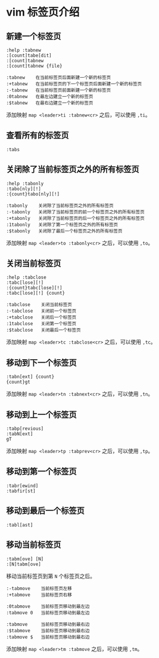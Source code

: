 # vim 标签页介绍

## 新建一个标签页

```
:help :tabnew
:[count]tabe[dit]
:[count]tabnew
:[count]tabnew {file}
```

```
:tabnew    在当前标签页后面新建一个新的标签页
:+tabnew   在当前标签页的下一个标签页后面新建一个新的标签页
:-tabnew   在当前标签页前面新建一个新的标签页
:0tabnew   在最左边建立一个新的标签页
:$tabnew   在最右边建立一个新的标签页
```

添加映射 `map <leader>ti :tabnew<cr>` 之后，可以使用 `,ti`。

## 查看所有的标签页

```
:tabs
```

## 关闭除了当前标签页之外的所有标签页

```
:help :tabonly
:tabo[nly][!]
:{count}tabo[nly][!]
```

```
:tabonly    关闭除了当前标签页之外的所有标签页
:-tabonly   关闭除了当前标签页的前一个标签页之外的所有标签页
:+tabonly   关闭除了当前标签页的后一个标签页之外的所有标签页
:1tabonly   关闭除了第一个标签页之外的所有标签页
:$tabonly   关闭除了最后一个标签页之外的所有标签页
```

添加映射 `map <leader>to :tabonly<cr>` 之后，可以使用 `,to`。

## 关闭当前标签页

```
:help :tabclose
:tabc[lose][!]
:{count}tabc[lose][!]
:tabc[lose][!] {count}
```

```
:tabclose    关闭当前标签页
:-tabclose   关闭前一个标签页
:+tabclose   关闭后一个标签页
:1tabclose   关闭第一个标签页
:$tabclose   关闭最后一个标签页
```

添加映射 `map <leader>tc :tabclose<cr>` 之后，可以使用 `,tc`。

## 移动到下一个标签页

```
:tabn[ext] {count}
{count}gt
```

添加映射 `map <leader>tn :tabnext<cr>` 之后，可以使用 `,tn`。

## 移动到上一个标签页

```
:tabp[revious]
:tabN[ext]
gT
```

添加映射 `map <leader>tp :tabprev<cr>` 之后，可以使用 `,tp`。

## 移动到第一个标签页

```
:tabr[ewind]
:tabfir[st]
```

## 移动到最后一个标签页

```
:tabl[ast]
```

## 移动当前标签页

```
:tabm[ove] [N]
:[N]tabm[ove]
```

移动当前标签页到第 `N` 个标签页之后。

```
:-tabmove    当前标签页左移
:+tabmove    当前标签页右移

:0tabmove    当前标签页移动到最左边
:tabmove 0   当前标签页移动到最左边

:tabmove     当前标签页移动到最右边
:$tabmove    当前标签页移动到最右边
:tabmove $   当前标签页移动到最右边
```

添加映射 `map <leader>tm :tabmove` 之后，可以使用 `,tm`。

